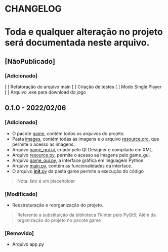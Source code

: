 # CHANGELOG
Toda e qualquer alteração no projeto será documentada neste arquivo.
===
## [NãoPublicado]
### [Adicionado]
[ ] Refatoração do arquivo main
[ ] Criação de testes
[ ] Modo Single Player
[ ] Arquivo .exe para download do jogo

## 0.1.0 - 2022/02/06
### [Adicionado]
* O pacote [game](game), contém todos os arquivos do projeto.
* Pasta [images](game/images), contém todas as imagens e o arquivo [resource.qrc](game/images/resource.qrc), que permite o acesso as imagens.
* Arquivo [game_gui.ui](game/interface/game_gui.ui), criado pelo Qt Designer e compilado em XML.
* Arquivo [resource.py](game/interface/rcc/resource.py), permite o acesso as imagens pelo game_gui.
* Arquivo [game_gui.py](game/interface/uic/game_gui.py), a interface gráfica em linguagem Python
* Arquivo [main.py](game/src/main.py), contém as funcionalidades da interface.
* O arquivo [__init__.py](game/__init__.py) da pasta game permite a execução do código
> Nota: Isto é um placeholder

### [Modificado]
- Reestruturação e reorganização do projeto.
> Referente a substituição da biblioteca Tkinter pelo PyQt5;
> Além da organização do projeto no pacote game

### [Removido]
- Arquivo app.py

